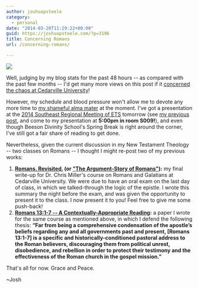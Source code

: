 ```yaml
---
author: joshuapsteele
category:
  - personal
date: "2014-03-20T11:29:22+00:00"
guid: https://joshuapsteele.com/?p=3196
title: Concerning Romans
url: /concerning-romans/

---
```

![](http://www.treybailey.net/wp-content/uploads/2012/03/romans_title.jpg)

Well, judging by my blog stats for the past 48 hours -- as compared with the past few months -- I'd get many more views on this post if it [concerned the chaos at Cedarville University](/2014/03/18/cedarville-2/)!

However, my schedule and blood pressure won't allow me to devote any more time to [my shameful alma mater](http://fiatlux125.wordpress.com/) at the moment. I've got a presentation at the [2014 Southeast Regional Meeting of ETS](http://www.beesondivinity.com/ets) tomorrow (see [my previous post](/2014/03/07/my-regional-ets-presentation-reconciliation-and-the-lack-thereof/), and come to my presentation at **5:00pm in room S009!**), and even though Beeson Divinity School's Spring Break is right around the corner, I've still got a fair share of reading to get done.

Nevertheless, given the current discussion in my New Testament Theology -- two classes on Romans -- I thought I might re-post two of my previous works:

1. **[Romans. Revisited.](/2012/06/28/romans-revisited-pt-1/) (or ["The Argument-Story of Romans"](/2012/05/03/the-argument-story-of-romans/)):** my final write-up for Dr. Chris Miller's course on Romans and Galatians at Cedarville University. We were due to have an oral exam on the last day of class, in which we talked-through the logic of the epistle. I wrote this summary the night before the exam, and was given the opportunity to present it to the class. I now present it to you! Feel free to give me some push-back!
1. **[Romans 13:1-7 -- A Contextually-Appropriate Reading](/romans-13/):** a paper I wrote for the same course as mentioned above, in which I defend the following thesis: **“Far from being a comprehensive condensation of the apostle’s beliefs regarding any and all governments past and present, \[Romans 13:1-7\] is a specific and historically-conditioned pastoral address to the Roman believers, discouraging them from political unrest, disobedience, and rebellion in order to protect their testimony and the effectiveness of the Roman church in the gospel mission.”**

That's all for now. Grace and Peace.

~Josh
